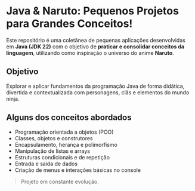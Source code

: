 # Java & Naruto: Pequenos Projetos para Grandes Conceitos!

Este repositório é uma coletânea de pequenas aplicações desenvolvidas em **Java (JDK 22)** com o objetivo de **praticar
e consolidar conceitos da linguagem**, utilizando como inspiração o universo do anime **Naruto**.

## Objetivo

Explorar e aplicar fundamentos da programação Java de forma didática, divertida e contextualizada com personagens, clãs
e elementos do mundo ninja.

## Alguns dos conceitos abordados

- Programação orientada a objetos (POO)
- Classes, objetos e construtores
- Encapsulamento, herança e polimorfismo
- Manipulação de listas e arrays
- Estruturas condicionais e de repetição
- Entrada e saída de dados
- Criação de menus e interações básicas no console

> Projeto em constante evolução.